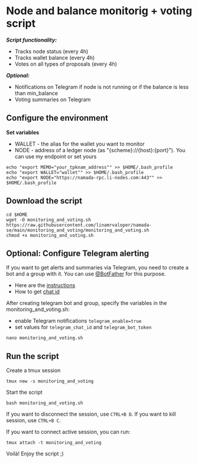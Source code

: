# Node and balance monitorig + voting script

***Script functionality:***
- Tracks node status (every 4h)
- Tracks wallet balance (every 4h)
- Votes on all types of proposals (every 4h)

***Optional:***
- Notifications on Telegram if node is not running or if the balance is less than min_balance
- Voting summaries on Telegram

## Configure the environment
**Set variables**
- WALLET - the alias for the wallet you want to monitor
- NODE - address of a ledger node (as "{scheme}://{host}:{port}"). You can use my endpoint or set yours
~~~
echo "export MEMO="your_tpknam_address"" >> $HOME/.bash_profile
echo "export WALLET="wallet"" >> $HOME/.bash_profile
echo "export NODE="https://namada-rpc.li-nodes.com:443"" >> $HOME/.bash_profile
~~~

## Download the script
~~~
cd $HOME
wget -O monitoring_and_voting.sh https://raw.githubusercontent.com/linamrvaloper/namada-se/main/monitoring_and_voting/monitoring_and_voting.sh
chmod +x monitoring_and_voting.sh
~~~

## Optional: Configure Telegram alerting
If you want to get alerts and summaries via Telegram, you need to create a bot and a group with it. You can use [@BotFather](https://t.me/BotFather) for this purpose.
- Here are the [instructions](https://sematext.com/docs/integration/alerts-telegram-integration/)
- How to get [chat id](https://stackoverflow.com/questions/32423837/telegram-bot-how-to-get-a-group-chat-id)

After creating telegram bot and group, specify the variables in the monitoring_and_voting.sh:
- enable Telegram notifications ```telegram_enable=true```
- set values for ```telegram_chat_id``` and ```telegram_bot_token```
~~~
nano monitoring_and_voting.sh
~~~

## Run the script 
Create a tmux session
~~~
tmux new -s monitoring_and_voting
~~~

Start the script
~~~
bash monitoring_and_voting.sh
~~~

If you want to disconnect the session, use ```CTRL+B D```. If you want to kill session, use ```CTRL+B C```.

If you want to connect active session, you can run:
~~~
tmux attach -t monitoring_and_voting
~~~


Voilà! Enjoy the script ;)
